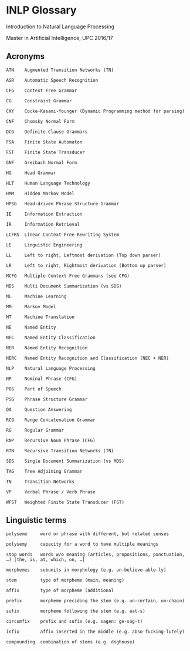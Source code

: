 # INLP Glossary

Introduction to Natural Language Processing

Master in Artificial Intelligence, UPC 2016/17



## Acronyms

    ATN    Augmented Transition Networks (TN)

    ASR    Automatic Speech Recognition

    CFG    Context Free Grammar

    CG     Constraint Grammar
    
    CKY    Cocke-Kasami-Younger (Dynamic Programming method for parsing)

    CNF    Chomsky Normal Form
    
    DCG    Definite Clause Grammars

    FSA    Finite State Automaton

    FST    Finite State Transducer

    GNF    Greibach Normal Form
    
    HG     Head Grammar
    
    HLT    Human Language Technology

    HMM    Hidden Markov Model
    
    HPSG   Head-driven Phrase Structure Grammar

    IE     Information Extraction

    IR     Information Retrieval

    LCFRS  Linear Context Free Rewriting System
    
    LE     Linguistic Engineering
    
    LL     Left to right, Leftmost derivation (Top down parser)
    
    LR     Left to right, Rightmost derivation (Bottom up parser)

    MCFG   Multiple Context Free Grammars (see CFG)

    MDS    Multi Document Summarization (vs SDS)

    ML     Machine Learning

    MM     Markov Model

    MT     Machine Translation

    NE     Named Entity

    NEC    Named Entity Classification

    NER    Named Entity Recognition

    NERC   Named Entity Recognition and Classification (NEC + NER)

    NLP    Natural Language Processing

    NP     Nominal Phrase (CFG)

    POS    Part of Speech

    PSG    Phrase Structure Grammar

    QA     Question Answering

    RCG    Range Concatenation Grammar

    RG     Regular Grammar

    RNP    Recursive Noun Phrase (CFG)
    
    RTN    Recursive Transition Networks (TN)

    SDS    Single Document Summarization (vs MDS)

    TAG    Tree Adjoining Grammar
    
    TN     Transition Networks
    
    VP     Verbal Phrase / Verb Phrase
    
    WFST   Weighted Finite State Transducer (FST)



## Linguistic terms

    polyseme     word or phrase with different, but related senses

    polysemy     capacity for a word to have multiple meanings

    stop words   words w/o meaning (articles, propositions, punctuation, …) [the, is, at, which, on, …]

    morphemes    subunits in morphology (e.g. un-believe-able-ly)

    stem         type of morpheme (main, meaning)

    affix        type of morpheme (additional

    prefix       morpheme preciding the stem (e.g. un-certain, un-chain)

    sufix        morpheme following the stem (e.g. eat-s)

    circumfix    prefix and sufix (e.g. sagen: ge-sag-t)

    infix        affix inserted in the middle (e.g. abso-fucking-lutely)

    compounding  combination of stems (e.g. doghouse)

